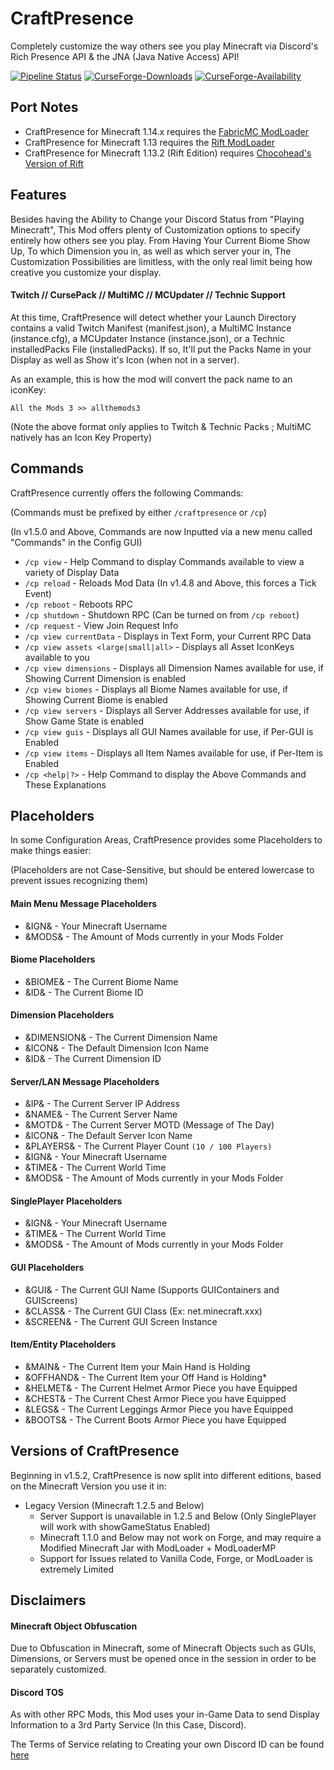 # CraftPresence
Completely customize the way others see you play Minecraft via Discord's Rich Presence API & the JNA (Java Native Access) API!

[![Pipeline Status](https://gitlab.com/CDAGaming/CraftPresence/badges/master/pipeline.svg)](https://gitlab.com/CDAGaming/CraftPresence/commits/master)
[![CurseForge-Downloads](http://cf.way2muchnoise.eu/full_craftpresence_downloads.svg)](https://minecraft.curseforge.com/projects/craftpresence)
[![CurseForge-Availability](http://cf.way2muchnoise.eu/versions/craftpresence.svg)](https://minecraft.curseforge.com/projects/craftpresence)

## Port Notes
- CraftPresence for Minecraft 1.14.x requires the [FabricMC ModLoader](https://www.curseforge.com/minecraft/mc-mods/fabric-api)
- CraftPresence for Minecraft 1.13 requires the [Rift ModLoader](https://www.curseforge.com/minecraft/mc-mods/rift)
- CraftPresence for Minecraft 1.13.2 (Rift Edition) requires [Chocohead's Version of Rift](https://jitpack.io/com/github/chocohead/rift/2c400465c7e0b5abf4e643372fbd9a7e6d39e3ff/rift-2c400465c7e0b5abf4e643372fbd9a7e6d39e3ff.jar)

## Features
Besides having the Ability to Change your Discord Status from "Playing Minecraft",
This Mod offers plenty of Customization options to specify entirely how others see you play.
From Having Your Current Biome Show Up, To which Dimension you in, as well as which server your in,
The Customization Possibilities are limitless, with the only real limit being how creative you customize your display.

#### Twitch // CursePack // MultiMC // MCUpdater // Technic Support
At this time, CraftPresence will detect whether your Launch Directory contains a valid Twitch Manifest (manifest.json), a MultiMC Instance (instance.cfg), a MCUpdater Instance (instance.json), or a Technic installedPacks File (installedPacks).
If so, It'll put the Packs Name in your Display as well as Show it's Icon (when not in a server).

As an example, this is how the mod will convert the pack name to an iconKey:

`All the Mods 3 >> allthemods3`

(Note the above format only applies to Twitch & Technic Packs ; MultiMC natively has an Icon Key Property)

## Commands
CraftPresence currently offers the following Commands:

(Commands must be prefixed by either `/craftpresence` or `/cp`)

(In v1.5.0 and Above, Commands are now Inputted via a new menu called "Commands" in the Config GUI)

- `/cp view` - Help Command to display Commands available to view a variety of Display Data
- `/cp reload` - Reloads Mod Data (In v1.4.8 and Above, this forces a Tick Event)
- `/cp reboot` - Reboots RPC
- `/cp shutdown` - Shutdown RPC (Can be turned on from `/cp reboot`)
- `/cp request` - View Join Request Info
- `/cp view currentData` - Displays in Text Form, your Current RPC Data
- `/cp view assets <large|small|all>` - Displays all Asset IconKeys available to you
- `/cp view dimensions` - Displays all Dimension Names available for use, if Showing Current Dimension is enabled
- `/cp view biomes` - Displays all Biome Names available for use, if Showing Current Biome is enabled
- `/cp view servers` - Displays all Server Addresses available for use, if Show Game State is enabled
- `/cp view guis` - Displays all GUI Names available for use, if Per-GUI is Enabled
- `/cp view items` - Displays all Item Names available for use, if Per-Item is Enabled
- `/cp <help|?>` - Help Command to display the Above Commands and These Explanations

## Placeholders
In some Configuration Areas, CraftPresence provides some Placeholders to make things easier:

(Placeholders are not Case-Sensitive, but should be entered lowercase to prevent issues recognizing them)

#### Main Menu Message Placeholders
- &IGN& - Your Minecraft Username
- &MODS& - The Amount of Mods currently in your Mods Folder

#### Biome Placeholders
- &BIOME& - The Current Biome Name
- &ID& - The Current Biome ID

#### Dimension Placeholders
- &DIMENSION& - The Current Dimension Name
- &ICON& - The Default Dimension Icon Name
- &ID& - The Current Dimension ID

#### Server/LAN Message Placeholders
- &IP& - The Current Server IP Address
- &NAME& - The Current Server Name
- &MOTD& - The Current Server MOTD (Message of The Day)
- &ICON& - The Default Server Icon Name
- &PLAYERS& - The Current Player Count `(10 / 100 Players)`
- &IGN& - Your Minecraft Username
- &TIME& - The Current World Time
- &MODS& - The Amount of Mods currently in your Mods Folder

#### SinglePlayer Placeholders
- &IGN& - Your Minecraft Username
- &TIME& - The Current World Time
- &MODS& - The Amount of Mods currently in your Mods Folder

#### GUI Placeholders
- &GUI& - The Current GUI Name (Supports GUIContainers and GUIScreens)
- &CLASS& - The Current GUI Class (Ex: net.minecraft.xxx)
- &SCREEN& - The Current GUI Screen Instance

#### Item/Entity Placeholders
- &MAIN& - The Current Item your Main Hand is Holding
- &OFFHAND& - The Current Item your Off Hand is Holding*
- &HELMET& - The Current Helmet Armor Piece you have Equipped
- &CHEST& - The Current Chest Armor Piece you have Equipped
- &LEGS& - The Current Leggings Armor Piece you have Equipped
- &BOOTS& - The Current Boots Armor Piece you have Equipped

## Versions of CraftPresence
Beginning in v1.5.2, CraftPresence is now split into different editions, based on the Minecraft Version you use it in:

- Legacy Version (Minecraft 1.2.5 and Below)
  - Server Support is unavailable in 1.2.5 and Below (Only SinglePlayer will work with showGameStatus Enabled)
  - Minecraft 1.1.0 and Below may not work on Forge, and may require a Modified Minecraft Jar with ModLoader + ModLoaderMP
  - Support for Issues related to Vanilla Code, Forge, or ModLoader is extremely Limited

## Disclaimers

#### Minecraft Object Obfuscation
Due to Obfuscation in Minecraft, some of Minecraft Objects such as GUIs, Dimensions, or Servers must be opened once in the session in order to be separately customized.

#### Discord TOS
As with other RPC Mods, this Mod uses your in-Game Data to send Display Information to a 3rd Party
Service (In this Case, Discord).

The Terms of Service relating to Creating your own Discord ID can be found [here](https://discordapp.com/developers/docs/legal)
